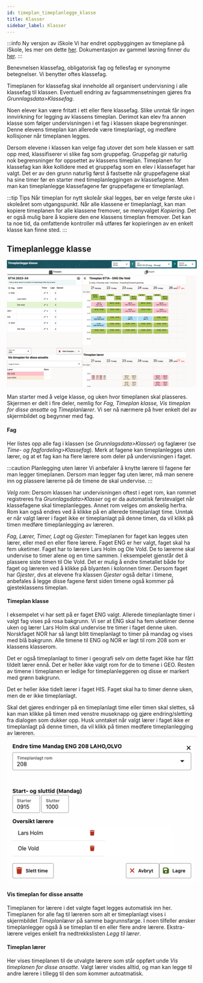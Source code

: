 ```yaml
---
id: timeplan_timeplanlegge_klasse
title: Klasser
sidebar_label: Klasser
---
```


:::info Ny versjon av iSkole
Vi har endret oppbyggingen av timeplane på iSkole, les mer om dette [her](https://dokumentasjon.iskole.net/blog/timeplan). Dokumentasjon av gammel løsning finner du [her](https://dokumentasjon.iskole.net/docs/timeplan_timeplanlegge_klasse_old). 
:::


Benevnelsen klassefag, obligatorisk fag og fellesfag er synonyme betegnelser. Vi benytter oftes klassefag. 

Timeplanen for klassefag skal inneholde all organisert undervisning i  alle klassefag til klassen. Eventuell endring av fagsammensetningen gjøres fra _Grunnlagsdata>Klassefag_. 

Noen elever kan være fritatt i ett eller flere klassefag. Slike unntak får ingen innvirkning for legging av klassens timeplan. 
Derimot kan elev fra annen klasse som følger undervisningen i et fag i klassen skape begrensninger. Denne elevens timeplan kan allerede være timeplanlagt, og medføre kollisjoner når timeplanen legges.

Dersom elevene i klassen kan velge fag utover det som hele klassen er satt opp med, klassifiserer vi slike fag som gruppefag. Gruppefag gir naturlig nok begrensninger for oppsettet av klassens timeplan. Timeplanen for klassefag kan ikke kollidere med et gruppefag som en elev i klassefaget har valgt. Det er av den grunn naturlig først å fastsette når gruppefagene skal ha sine timer før en starter med timeplanleggingen av klassefagene. Men man kan timeplanlegge klassefagene før gruppefagene er timeplanlagt. 

:::tip Tips
Når timeplan for nytt skoleår skal legges, bør en velge første uke i skoleåret som utgangspunkt. Når alle klassene er timeplanlagt, kan man kopiere timeplanen for alle klassene fremover, se menyvalget _Kopiering_. Det er også mulig bare å kopiere den ene klassens timeplan fremover. Det kan ta noe tid, da omfattende kontroller må utføres før kopieringen av en enkelt klasse kan finne sted.
:::

## Timeplanlegge klasse

![tp_klasser_timeplan](/img/tp_klasse.png)

Man starter med å velge klasse, og uken hvor timeplanen skal plasseres. Skjermen er delt i fire deler, nemlig for  _Fag, Timeplan klasse, Vis timeplan for disse ansatte_ og _Timeplanlærer_. Vi ser nå nærmere på hver enkelt del av skjermbildet og begynner med fag.

#### Fag
Her listes opp alle fag i klassen (se _Grunnlagsdata>Klasser_) og faglærer (se  _Time- og fagfordeling>Klassefag_). Merk at fagene kan timeplanlegges uten lærer, og at et fag kan ha flere lærere som deler på undervisningen i faget.

:::caution Planlegging uten lærer
Vi anbefaler å knytte lærere til fagene før man legger timeplanen. Dersom man legger fag uten lærer, må man senere inn og plassere lærerne på de timene de skal undervise.
:::


_Velg rom_: Dersom klassen har undervisningen oftest i eget rom, kan rommet registreres fra _Grunnlagsdata>Klasser_ og er da automatisk førstevalget når klassefagene skal timeplanlegges. Annet rom velges om ønskelig herfra. Rom kan også endres ved å klikke på en allerede timeplanlagt time. Unntak er når valgt lærer i faget ikke er timeplanlagt på denne timen, da vil klikk på timen medføre timeplanlegging av læreren.

_Fag, Lærer, Timer, Lagt_ og _Gjester_: Timeplanen for faget kan legges uten lærer, eller med en eller flere lærere. Faget ENG er her valgt, faget skal ha fem uketimer. Faget har to lærere Lars Holm og Ole Vold. De to lærerne skal undervise to timer alene og en time sammen. I eksempelet gjenstår det å plassere siste timen til Ole Vold. Det er mulig å endre timetallet både for faget og læreren ved å klikke på blyanten i kolonnen timer.
Dersom faget har _Gjester_, dvs at elevene fra klassen _Gjester_ også deltar i timene, anbefales å legge disse fagene først siden timene også kommer på gjesteklassens timeplan. 

#### Timeplan klasse
I eksempelet vi har sett på er faget ENG valgt. Allerede timeplanlagte timer i valgt fag vises på rosa bakgrunn. Vi ser at ENG skal ha fem uketimer denne uken og lærer Lars Holm skal undervise tre timer i faget denne uken. Norskfaget NOR har så langt blitt timeplanlagt to timer på mandag og vises med blå bakgrunn. Alle timene til ENG og NOR er lagt til rom 208 som er klassens klasserom. 

Det er også timeplanlagt to timer i geografi selv om dette faget ikke har fått tildelt lærer ennå. Det er heller ikke valgt rom for de to timene i GEO. Resten av timene i timeplanen er ledige for timeplanleggeren og disse er markert med grønn bakgrunn.

Det er heller ikke tidelt lærer i faget HIS. Faget skal ha to timer denne uken, men de er ikke timeplanlagt.

Skal det gjøres endringer på en timeplanlagt time eller timen skal slettes, så kan man klikke på timen med venstre museknapp og gjøre endring/sletting fra dialogen som dukker opp. Husk unntaket når valgt lærer i faget ikke er timeplanlagt på denne timen, da vil klikk på timen medføre timeplanlegging av læreren.
![endre_time](/img/tp_klasse_endre_time.png)


#### Vis timeplan for disse ansatte
Timeplanen for lærere i det valgte faget legges automatisk inn her. Timeplanen for alle fag til læreren som alt er timeplanlagt vises i skjermbildet _Timeplanlærer_ på samme bagrunnsfarge.
I noen tilfeller ønsker timeplanlegger også å se timeplan til en eller flere andre lærere. Ekstra-lærere velges enkelt fra nedtrekkslisten _Legg til lærer_.

#### Timeplan lærer
Her vises timeplanen til de utvalgte lærere som står oppført unde _Vis timeplanen for disse ansatte_. Valgt lærer visdes alltid, og man kan legge til andre lærere i tillegg til den som kommer autoatmatisk.




